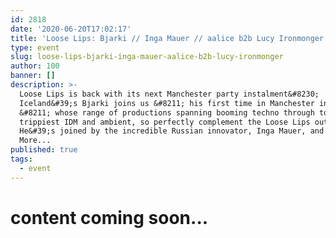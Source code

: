 ```yaml
---
id: 2818
date: '2020-06-20T17:02:17'
title: 'Loose Lips: Bjarki // Inga Mauer // aalice b2b Lucy Ironmonger - Loose Lips'
type: event
slug: loose-lips-bjarki-inga-mauer-aalice-b2b-lucy-ironmonger
author: 100
banner: []
description: >-
  Loose Lips is back with its next Manchester party instalment&#8230;
  Iceland&#39;s Bjarki joins us &#8211; his first time in Manchester in 3 year
  &#8211; whose range of productions spanning booming techno through to the
  trippiest IDM and ambient, so perfectly complement the Loose Lips outlook.
  He&#39;s joined by the incredible Russian innovator, Inga Mauer, and [...]Read
  More...
published: true
tags:
  - event
---
```

content coming soon...
======================